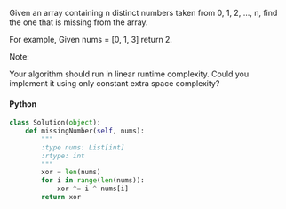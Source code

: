 Given an array containing n distinct numbers taken from 0, 1, 2, ..., n, find the one that is missing from the array.

For example,
Given nums = [0, 1, 3] return 2.

Note:

Your algorithm should run in linear runtime complexity. Could you implement it using only constant extra space complexity?

#### Python

```python
class Solution(object):
    def missingNumber(self, nums):
        """
        :type nums: List[int]
        :rtype: int
        """
        xor = len(nums)
        for i in range(len(nums)):
            xor ^= i ^ nums[i]
        return xor
```
